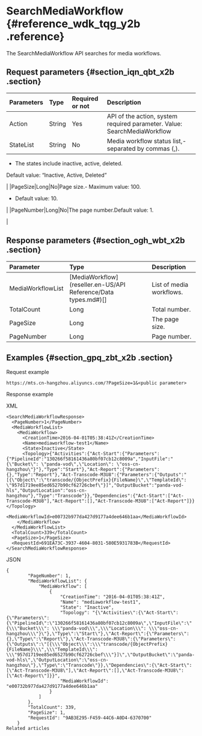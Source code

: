# SearchMediaWorkflow {#reference_wdk_tqg_y2b .reference}

The SearchMediaWorkflow API searches for media workflows.

## Request parameters {#section_iqn_qbt_x2b .section}

|Parameters|Type|Required or not|Description|
|:---------|:---|:--------------|:----------|
|Action|String|Yes|API of the action, system required parameter. Value: SearchMediaWorkflow|
|StateList|String|No|Media workflow status list,-   separated by commas \(,\).
-   The states include inactive, active, deleted.

Default value: “Inactive, Active, Deleted”

|
|PageSize|Long|No|Page size.-   Maximum value: 100.
-   Default value: 10.

|
|PageNumber|Long|No|The page number.Default value: 1.

|

## Response parameters {#section_ogh_wbt_x2b .section}

|Parameter|Type|Description|
|:--------|:---|:----------|
|MediaWorkflowList|[MediaWorkflow](reseller.en-US/API Reference/Data types.md#)\[\]|List of media workflows.|
|TotalCount|Long|Total number.|
|PageSize|Long|The page size.|
|PageNumber|Long|Page number.|

## Examples {#section_gpq_zbt_x2b .section}

Request example

```
https://mts.cn-hangzhou.aliyuncs.com/?PageSize=1&<public parameter>
```

Response example

XML

```
<SearchMediaWorkflowResponse> 
  <PageNumber>1</PageNumber>  
  <MediaWorkflowList> 
    <MediaWorkflow> 
      <CreationTime>2016-04-01T05:38:41Z</CreationTime>  
      <Name>mediaworkflow-test1</Name>  
      <State>Inactive</State>  
      <Topology>{"Activities":{"Act-Start":{"Parameters":{"PipelineId":"130266f58161436a80bf07cb12c8009a","InputFile":"{\"Bucket\": \"panda-vod\",\"Location\": \"oss-cn-hangzhou\"}"},"Type":"Start"},"Act-Report":{"Parameters":{},"Type":"Report"},"Act-Transcode-M3U8":{"Parameters":{"Outputs":"[{\"Object\":\"transcode/{ObjectPrefix}{FileName}\",\"TemplateId\": \"957d1719ee85ed6527b90cf62726cbef\"}]","OutputBucket":"panda-vod-hls","OutputLocation":"oss-cn-hangzhou"},"Type":"Transcode"}},"Dependencies":{"Act-Start":["Act-Transcode-M3U8"],"Act-Report":[],"Act-Transcode-M3U8":["Act-Report"]}}</Topology>  
      <MediaWorkflowId>e00732b977da427d9177a4dee646b1aa</MediaWorkflowId> 
    </MediaWorkflow> 
  </MediaWorkflowList>  
  <TotalCount>339</TotalCount>  
  <PageSize>1</PageSize>  
  <RequestId>691EA73C-3937-4604-8031-580E5931783B</RequestId> 
</SearchMediaWorkflowResponse>
```

JSON

```
{
        "PageNumber": 1,
        "MediaWorkflowList": {
            "MediaWorkflow": [
                {
                    "CreationTime": "2016-04-01T05:38:41Z",
                    "Name": "mediaworkflow-test1",
                    "State": "Inactive",
                    "Topology": "{\"Activities\":{\"Act-Start\":{\"Parameters\":{\"PipelineId\":\"130266f58161436a80bf07cb12c8009a\",\"InputFile\":\"{\\\"Bucket\\\": \\\"panda-vod\\\",\\\"Location\\\": \\\"oss-cn-hangzhou\\\"}\"},\"Type\":\"Start\"},\"Act-Report\":{\"Parameters\":{},\"Type\":\"Report\"},\"Act-Transcode-M3U8\":{\"Parameters\":{\"Outputs\":\"[{\\\"Object\\\":\\\"transcode/{ObjectPrefix}{FileName}\\\",\\\"TemplateId\\\": \\\"957d1719ee85ed6527b90cf62726cbef\\\"}]\",\"OutputBucket\":\"panda-vod-hls\",\"OutputLocation\":\"oss-cn-hangzhou\"},\"Type\":\"Transcode\"}},\"Dependencies\":{\"Act-Start\":[\"Act-Transcode-M3U8\"],\"Act-Report\":[],\"Act-Transcode-M3U8\":[\"Act-Report\"]}}",
                    "MediaWorkflowId": "e00732b977da427d9177a4dee646b1aa"
                }
            ]
        },
        "TotalCount": 339,
        "PageSize": 1,
        "RequestId": "9AB3E295-F459-44C6-A0D4-6370700"
    }
Related articles
```

